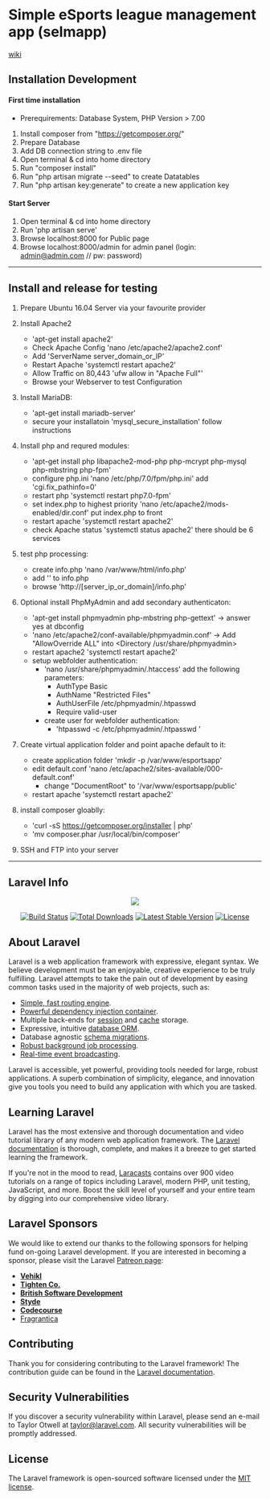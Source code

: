 # Simple eSports league management app (selmapp)

[wiki](https://github.com/kevinski303/selmapp/wiki)

## Installation Development
#### First time installation
- Prerequirements: Database System, PHP Version > 7.00
1. Install composer from "https://getcomposer.org/"
2. Prepare Database
3. Add DB connection string to .env file
4. Open terminal & cd into home directory
5. Run "composer install"
6. Run "php artisan migrate --seed" to create Datatables
7. Run "php artisan key:generate" to create a new application key

#### Start Server
1. Open terminal & cd into home directory
3. Run 'php artisan serve'
4. Browse localhost:8000 for Public page
5. Browse localhost:8000/admin for admin panel (login: admin@admin.com // pw: password)

---
## Install and release for testing
1. Prepare Ubuntu 16.04 Server via your favourite provider

2. Install Apache2 
    - 'apt-get install apache2'
    - Check Apache Config 'nano /etc/apache2/apache2.conf'
    - Add 'ServerName server_domain_or_IP'
    - Restart Apache 'systemctl restart apache2'
    - Allow Traffic on 80,443 'ufw allow in "Apache Full"'
    - Browse your Webserver to test Configuration

3. Install MariaDB:
    - 'apt-get install mariadb-server'
    - secure your installatoin 'mysql_secure_installation' follow instructions

4. Install php and requred modules:
    - 'apt-get install php libapache2-mod-php php-mcrypt php-mysql php-mbstring php-fpm'
    - configure php.ini 'nano /etc/php/7.0/fpm/php.ini' add 'cgi.fix_pathinfo=0'
    - restart php 'systemctl restart php7.0-fpm'
    - set index.php to highest priority 'nano /etc/apache2/mods-enabled/dir.conf' put index.php to front
    - restart apache 'systemctl restart apache2'
    - check Apache status 'systemctl status apache2' there should be 6 services

5. test php processing: 
    - create info.php 'nano /var/www/html/info.php'
    - add '<?php phpinfo(); ?>' to info.php
    - browse 'http://[server_ip_or_domain]/info.php'

6. Optional install PhpMyAdmin and add secondary authenticaton:
    - 'apt-get install phpmyadmin php-mbstring php-gettext' -> answer yes at dbconfig
    - 'nano /etc/apache2/conf-available/phpmyadmin.conf' -> Add "AllowOverride ALL" into <Directory /usr/share/phpmyadmin>
    - restart apache2 'systemctl restart apache2'
    - setup webfolder authentication:
        - 'nano /usr/share/phpmyadmin/.htaccess' add the following parameters:
            - AuthType Basic
            - AuthName "Restricted Files"
            - AuthUserFile /etc/phpmyadmin/.htpasswd
            - Require valid-user
        - create user for webfolder authentication:
            - 'htpasswd -c /etc/phpmyadmin/.htpasswd <username>'
    
7. Create virtual application folder and point apache default to it:
    - create application folder 'mkdir -p /var/www/esportsapp'
    - edit default.conf 'nano /etc/apache2/sites-available/000-default.conf'
        - change "DocumentRoot" to '/var/www/esportsapp/public'
    - restart apache 'systemctl restart apache2'

8. install composer gloablly:
    - 'curl -sS https://getcomposer.org/installer | php'
    - 'mv composer.phar /usr/local/bin/composer'
    


9. SSH and FTP into your server


---

## Laravel Info



<p align="center"><img src="https://laravel.com/assets/img/components/logo-laravel.svg"></p>

<p align="center">
<a href="https://travis-ci.org/laravel/framework"><img src="https://travis-ci.org/laravel/framework.svg" alt="Build Status"></a>
<a href="https://packagist.org/packages/laravel/framework"><img src="https://poser.pugx.org/laravel/framework/d/total.svg" alt="Total Downloads"></a>
<a href="https://packagist.org/packages/laravel/framework"><img src="https://poser.pugx.org/laravel/framework/v/stable.svg" alt="Latest Stable Version"></a>
<a href="https://packagist.org/packages/laravel/framework"><img src="https://poser.pugx.org/laravel/framework/license.svg" alt="License"></a>
</p>

## About Laravel

Laravel is a web application framework with expressive, elegant syntax. We believe development must be an enjoyable, creative experience to be truly fulfilling. Laravel attempts to take the pain out of development by easing common tasks used in the majority of web projects, such as:

- [Simple, fast routing engine](https://laravel.com/docs/routing).
- [Powerful dependency injection container](https://laravel.com/docs/container).
- Multiple back-ends for [session](https://laravel.com/docs/session) and [cache](https://laravel.com/docs/cache) storage.
- Expressive, intuitive [database ORM](https://laravel.com/docs/eloquent).
- Database agnostic [schema migrations](https://laravel.com/docs/migrations).
- [Robust background job processing](https://laravel.com/docs/queues).
- [Real-time event broadcasting](https://laravel.com/docs/broadcasting).

Laravel is accessible, yet powerful, providing tools needed for large, robust applications. A superb combination of simplicity, elegance, and innovation give you tools you need to build any application with which you are tasked.

## Learning Laravel

Laravel has the most extensive and thorough documentation and video tutorial library of any modern web application framework. The [Laravel documentation](https://laravel.com/docs) is thorough, complete, and makes it a breeze to get started learning the framework.

If you're not in the mood to read, [Laracasts](https://laracasts.com) contains over 900 video tutorials on a range of topics including Laravel, modern PHP, unit testing, JavaScript, and more. Boost the skill level of yourself and your entire team by digging into our comprehensive video library.

## Laravel Sponsors

We would like to extend our thanks to the following sponsors for helping fund on-going Laravel development. If you are interested in becoming a sponsor, please visit the Laravel [Patreon page](http://patreon.com/taylorotwell):

- **[Vehikl](http://vehikl.com)**
- **[Tighten Co.](https://tighten.co)**
- **[British Software Development](https://www.britishsoftware.co)**
- **[Styde](https://styde.net)**
- **[Codecourse](https://www.codecourse.com)**
- [Fragrantica](https://www.fragrantica.com)

## Contributing

Thank you for considering contributing to the Laravel framework! The contribution guide can be found in the [Laravel documentation](http://laravel.com/docs/contributions).

## Security Vulnerabilities

If you discover a security vulnerability within Laravel, please send an e-mail to Taylor Otwell at taylor@laravel.com. All security vulnerabilities will be promptly addressed.

## License

The Laravel framework is open-sourced software licensed under the [MIT license](http://opensource.org/licenses/MIT).
